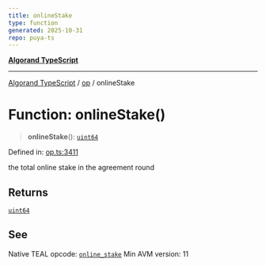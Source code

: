 ```yaml
---
title: onlineStake
type: function
generated: 2025-10-31
repo: puya-ts
---
```

[**Algorand TypeScript**](../../README.md)

***

[Algorand TypeScript](../../modules.md) / [op](../README.md) / onlineStake

# Function: onlineStake()

> **onlineStake**(): [`uint64`](../../index/type-aliases/uint64.md)

Defined in: [op.ts:3411](https://github.com/algorandfoundation/puya-ts/blob/main/packages/algo-ts/src/op.ts#L3411)

the total online stake in the agreement round

## Returns

[`uint64`](../../index/type-aliases/uint64.md)

## See

Native TEAL opcode: [`online_stake`](https://dev.algorand.co/reference/algorand-teal/opcodes#online_stake)
Min AVM version: 11
